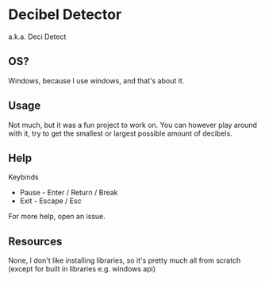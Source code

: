 # Decibel Detector

a.k.a. Deci Detect

## OS?
Windows, because I use windows, and that's about it.

## Usage
Not much, but it was a fun project to work on. You can however play around with it, try to get the smallest or largest possible amount of decibels.

## Help

Keybinds
 - Pause - Enter / Return / Break
 - Exit - Escape / Esc

For more help, open an issue.

## Resources
None, I don't like installing libraries, so it's pretty much all from scratch (except for built in libraries e.g. windows api)